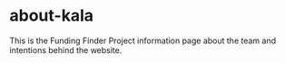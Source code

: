 # about-kala
This is the Funding Finder Project information page about the team and intentions behind the website.

